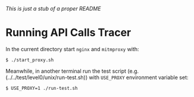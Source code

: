 _This is just a stub of a proper README_

# Running API Calls Tracer

In the current directory start `nginx` and `mitmproxy` with:
```
$ ./start_proxy.sh
```

Meanwhile, in another terminal run the test script (e.g. (../../test/level0/unix/run-test.sh)) with `USE_PROXY` environment variable set:
```
$ USE_PROXY=1 ./run-test.sh
```

